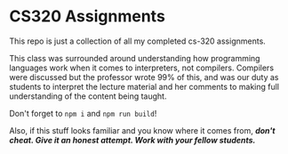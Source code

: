# CS320 Assignments

This repo is just a collection of all my completed cs-320 assignments.

This class was surrounded around understanding how programming languages work when it comes to interpreters, not compilers. Compilers were discussed but the
professor wrote 99% of this, and was our duty as students to interpret the lecture material and her comments to making full understanding of the content being
taught.

Don't forget to `npm i` and `npm run build`!

Also, if this stuff looks familiar and you know where it comes from, ***don't cheat. Give it an honest attempt. Work with your fellow students.***
